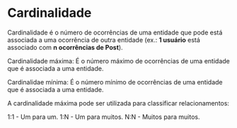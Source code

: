 # Cardinalidade

Cardinalidade é o número de ocorrências de uma entidade que pode está associada a uma ocorrência de outra entidade (ex.: **1 usuário** está associado com **n ocorrências de Post**).

Cardinalidade máxima: É o número máximo de ocorrências de uma entidade que é associada a uma entidade.

Cardinalidae mínima: É o número mínimo de ocorrências de uma entidade que é associada a uma entidade.

A cardinalidade máxima pode ser utilizada para classificar relacionamentos:

1:1 - Um para um.
1:N - Um para muitos.
N:N - Muitos para muitos.